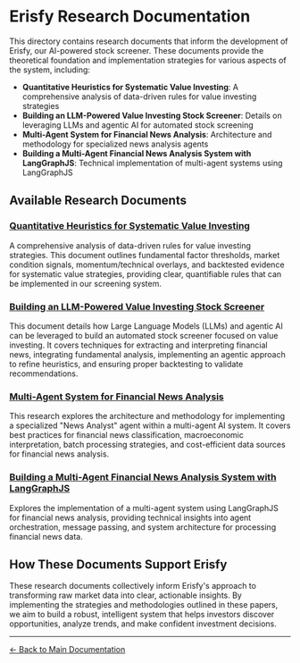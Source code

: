 # Erisfy Research Documentation

This directory contains research documents that inform the development of Erisfy, our AI-powered stock screener. These documents provide the theoretical foundation and implementation strategies for various aspects of the system, including:

- **Quantitative Heuristics for Systematic Value Investing**: A comprehensive analysis of data-driven rules for value investing strategies
- **Building an LLM-Powered Value Investing Stock Screener**: Details on leveraging LLMs and agentic AI for automated stock screening
- **Multi-Agent System for Financial News Analysis**: Architecture and methodology for specialized news analysis agents
- **Building a Multi-Agent Financial News Analysis System with LangGraphJS**: Technical implementation of multi-agent systems using LangGraphJS

## Available Research Documents


### [Quantitative Heuristics for Systematic Value Investing](./Quantitative%20Heuristics%20for%20Systematic%20Value%20Investing.md)

A comprehensive analysis of data-driven rules for value investing strategies. This document outlines fundamental factor thresholds, market condition signals, momentum/technical overlays, and backtested evidence for systematic value strategies, providing clear, quantifiable rules that can be implemented in our screening system.

### [Building an LLM-Powered Value Investing Stock Screener](./Building%20an%20LLM-Powered%20Value%20Investing%20Stock%20Screener.md)

This document details how Large Language Models (LLMs) and agentic AI can be leveraged to build an automated stock screener focused on value investing. It covers techniques for extracting and interpreting financial news, integrating fundamental analysis, implementing an agentic approach to refine heuristics, and ensuring proper backtesting to validate recommendations.

### [Multi-Agent System for Financial News Analysis](./Multi-Agent%20System%20for%20Financial%20News%20Analysis.md)

This research explores the architecture and methodology for implementing a specialized "News Analyst" agent within a multi-agent AI system. It covers best practices for financial news classification, macroeconomic interpretation, batch processing strategies, and cost-efficient data sources for financial news analysis.

### [Building a Multi-Agent Financial News Analysis System with LangGraphJS](./Building%20a%20Multi-Agent%20Financial%20News%20Analysis%20System%20with%20LangGraphJS.md)

Explores the implementation of a multi-agent system using LangGraphJS for financial news analysis, providing technical insights into agent orchestration, message passing, and system architecture for processing financial news data.

## How These Documents Support Erisfy

These research documents collectively inform Erisfy's approach to transforming raw market data into clear, actionable insights. By implementing the strategies and methodologies outlined in these papers, we aim to build a robust, intelligent system that helps investors discover opportunities, analyze trends, and make confident investment decisions.

---

[← Back to Main Documentation](../README.md)

